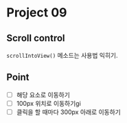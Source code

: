 # Project 09

## Scroll control

`scrollIntoView()` 메소드는 사용법 익히기.

## Point

- [ ] 해당 요소로 이동하기
- [ ] 100px 위치로 이동하기gi
- [ ] 클릭을 할 때마다 300px 아래로 이동하기
